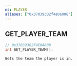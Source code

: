 ```yaml
---
ns: PLAYER
aliases: ["0x37039302f4e0a008"]
---
```

## GET_PLAYER_TEAM

```c
// 0x37039302F4E0A008
int GET_PLAYER_TEAM();
```

```
Gets the team the player is in.
```
